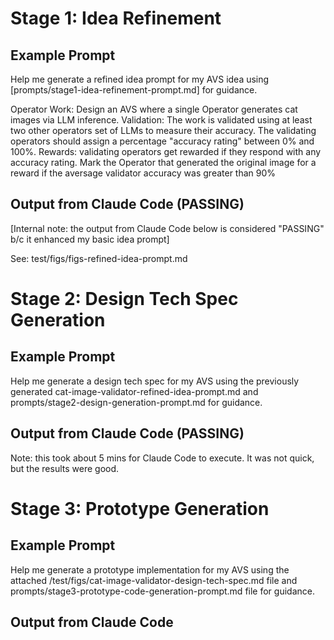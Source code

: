 
# Stage 1: Idea Refinement

## Example Prompt


Help me generate a refined idea prompt for my AVS idea using [prompts/stage1-idea-refinement-prompt.md] for guidance. 

Operator Work: Design an AVS where a single Operator generates cat images via LLM inference.
Validation: The work is validated using at least two other operators set of LLMs to measure their accuracy. The validating operators should assign a percentage "accuracy rating" between 0% and 100%.
Rewards: validating operators get rewarded if they respond with any accuracy rating. Mark the Operator that generated the original image for a reward if the aversage validator accuracy was greater than 90%


## Output from Claude Code (PASSING)
[Internal note: the output from Claude Code below is considered "PASSING" b/c it enhanced my basic idea prompt]

See: test/figs/figs-refined-idea-prompt.md


# Stage 2: Design Tech Spec Generation

## Example Prompt

Help me generate a design tech spec for my AVS using the previously generated cat-image-validator-refined-idea-prompt.md and prompts/stage2-design-generation-prompt.md for guidance. 

## Output from Claude Code (PASSING)

Note: this took about 5 mins for Claude Code to execute. It was not quick, but the results were good.


# Stage 3: Prototype Generation


## Example Prompt

Help me generate a prototype implementation for my AVS using the attached /test/figs/cat-image-validator-design-tech-spec.md file and prompts/stage3-prototype-code-generation-prompt.md file for guidance. 


## Output from Claude Code
